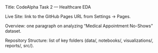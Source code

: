 Title: CodeAlpha Task 2 — Healthcare EDA

Live Site: link to the GitHub Pages URL from Settings → Pages.

Overview: one paragraph on analyzing “Medical Appointment No-Shows” dataset.

Repository Structure: list of key folders (data/, notebooks/, visualizations/, reports/, src/).
